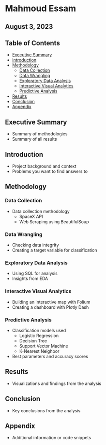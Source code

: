 # Mahmoud Essam
## August 3, 2023

## Table of Contents
- [Executive Summary](#executive-summary)
- [Introduction](#introduction)
- [Methodology](#methodology)
  - [Data Collection](#data-collection)
  - [Data Wrangling](#data-wrangling)
  - [Exploratory Data Analysis](#exploratory-data-analysis)
  - [Interactive Visual Analytics](#interactive-visual-analytics)
  - [Predictive Analysis](#predictive-analysis)
- [Results](#results)
- [Conclusion](#conclusion)
- [Appendix](#appendix)

## Executive Summary
- Summary of methodologies
- Summary of all results

## Introduction
- Project background and context
- Problems you want to find answers to

## Methodology
### Data Collection
- Data collection methodology
  - SpaceX API
  - Web Scraping using BeautifulSoup

### Data Wrangling
- Checking data integrity
- Creating a target variable for classification

### Exploratory Data Analysis
- Using SQL for analysis
- Insights from EDA

### Interactive Visual Analytics
- Building an interactive map with Folium
- Creating a dashboard with Plotly Dash

### Predictive Analysis
- Classification models used
  - Logistic Regression
  - Decision Tree
  - Support Vector Machine
  - K-Nearest Neighbor
- Best parameters and accuracy scores

## Results
- Visualizations and findings from the analysis

## Conclusion
- Key conclusions from the analysis

## Appendix
- Additional information or code snippets

